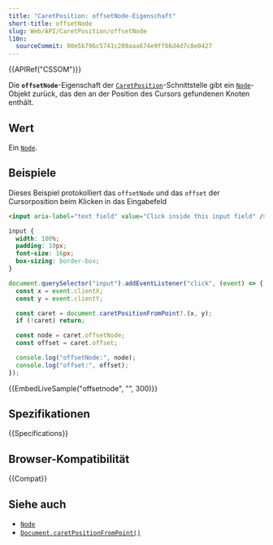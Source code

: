 ```yaml
---
title: "CaretPosition: offsetNode-Eigenschaft"
short-title: offsetNode
slug: Web/API/CaretPosition/offsetNode
l10n:
  sourceCommit: 90e5b796c5741c209aaa674e9ff86d4d7c8e0427
---
```


{{APIRef("CSSOM")}}

Die **`offsetNode`**-Eigenschaft der [`CaretPosition`](/de/docs/Web/API/CaretPosition)-Schnittstelle gibt ein [`Node`](/de/docs/Web/API/Node)-Objekt zurück, das den an der Position des Cursors gefundenen Knoten enthält.

## Wert

Ein [`Node`](/de/docs/Web/API/Node).

## Beispiele

Dieses Beispiel protokolliert das `offsetNode` und das `offset` der Cursorposition beim Klicken in das Eingabefeld

```html
<input aria-label="text field" value="Click inside this input field" />
```

```css
input {
  width: 100%;
  padding: 10px;
  font-size: 16px;
  box-sizing: border-box;
}
```

```js
document.querySelector("input").addEventListener("click", (event) => {
  const x = event.clientX;
  const y = event.clientY;

  const caret = document.caretPositionFromPoint?.(x, y);
  if (!caret) return;

  const node = caret.offsetNode;
  const offset = caret.offset;

  console.log("offsetNode:", node);
  console.log("offset:", offset);
});
```

{{EmbedLiveSample("offsetnode", "", 300)}}

## Spezifikationen

{{Specifications}}

## Browser-Kompatibilität

{{Compat}}

## Siehe auch

- [`Node`](/de/docs/Web/API/Node)
- [`Document.caretPositionFromPoint()`](/de/docs/Web/API/Document/caretPositionFromPoint)
